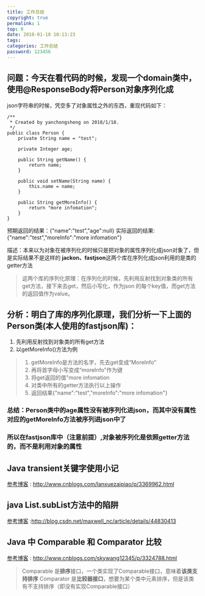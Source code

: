 ```yaml
---
title: 工作总结
copyright: true
permalink: 1
top: 0
date: 2018-01-18 10:13:23
tags:
categories: 工作总结
password: 123456
---
```


## 问题：今天在看代码的时候，发现一个domain类中，使用@ResponseBody将Person对象序列化成
json字符串的时候，凭空多了对象属性之外的东西，重现代码如下：

    /**
     * Created by yanchongsheng on 2018/1/18.
     */
    public class Person {
        private String name = "test";

        private Integer age;

        public String getName() {
            return name;
        }

        public void setName(String name) {
            this.name = name;
        }

        public String getMoreInfo() {
            return "more infomation";
        }
    }

预期返回的结果：{"name":"test","age":null}
实际返回的结果: {"name":"test","moreInfo":"more infomation"}

描述：本来以为对象在被序列化的时候只是把对象的属性序列化成json对象了，但是实际结果不是这样的
<b>jackon、fastjson</b>这两个库在序列化成json利用的是类的getter方法

>这两个库的序列化原理：在序列化的时候，先利用反射找到对象类的所有get方法，接下来去get，然后小写化，作为json
的每个key值，而get方法的返回值作为value。

## 分析：明白了库的序列化原理，我们分析一下上面的Person类(本人使用的fastjson库)：
1. 先利用反射找到对象类的所有get方法
2. 以getMoreInfo()方法为例
>1. getMoreInfo是方法的名字，先去get变成“MoreInfo”
>2. 再将首字母小写变成“moreInfo”作为键
>3. 将get返回的值"more infomation
>4. 对类中所有的getter方法执行以上操作
>5. 返回结果{"name":"test","moreInfo":"more infomation"}

### 总结：Person类中的age属性没有被序列化进json，而其中没有属性对应的getMoreInfo方法被序列进json中了
### 所以在fastjson库中（注意前提）,对象被序列化是依照getter方法的，而不是利用对象的属性

[参考博客]:http://www.cnblogs.com/Sinte-Beuve/p/7270782.html

## Java transient关键字使用小记
[参考博客] : http://www.cnblogs.com/lanxuezaipiao/p/3369962.html

## java List.subList方法中的陷阱
[参考博客] :http://blog.csdn.net/maxwell_nc/article/details/44830413

## Java 中 Comparable 和 Comparator 比较
[参考博客] : http://www.cnblogs.com/skywang12345/p/3324788.html

> Comparable 是<b>排序</b>接口，一个类实现了Comparable接口，意味着<b>该类支持排序</b>
> Comparator 是<b>比较器接口</b>，想要为某个类中元素排序，但是该类有不支持排序（即没有实现Comparable接口）

